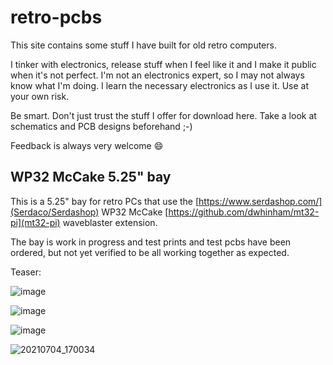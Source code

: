 # retro-pcbs
This site contains some stuff I have built for old retro computers.

I tinker with electronics, release stuff when I feel like it and I make it public when it's not perfect. I'm not an electronics expert, so I may not always know what I'm doing. I learn the necessary electronics as I use it. Use at your own risk.

Be smart. Don't just trust the stuff I offer for download here. Take a look at schematics and PCB designs beforehand ;-)

Feedback is always very welcome 😄

## WP32 McCake 5.25" bay

This is a 5.25" bay for retro PCs that use the [https://www.serdashop.com/](Serdaco/Serdashop) WP32 McCake [https://github.com/dwhinham/mt32-pi](mt32-pi) waveblaster extension.

The bay is work in progress and test prints and test pcbs have been ordered, but not yet verified to be all working together as expected.  

Teaser:

![image](https://user-images.githubusercontent.com/884834/124360159-944fea80-dc28-11eb-87fa-5ab4bda11be3.png)

![image](https://user-images.githubusercontent.com/884834/124390280-16084c80-dceb-11eb-9aac-38e4baddc9fc.png)

![image](https://user-images.githubusercontent.com/884834/124390288-26b8c280-dceb-11eb-93ac-455ed4f14fee.png)

![20210704_170034](https://user-images.githubusercontent.com/884834/124390199-c3c72b80-dcea-11eb-98cd-560a0d7954f7.jpg)
